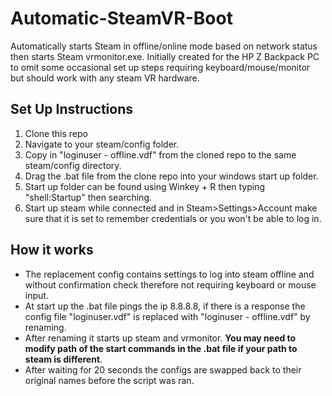 # Automatic-SteamVR-Boot
Automatically starts Steam in offline/online mode based on network status then starts Steam vrmonitor.exe. Initially created for the HP Z Backpack PC to omit some occasional set up steps requiring keyboard/mouse/monitor but should work with any steam VR hardware.

## Set Up Instructions
1. Clone this repo
2. Navigate to your steam/config folder.
3. Copy in "loginuser - offline.vdf" from the cloned repo to the same steam/config directory. 
4. Drag the .bat file from the clone repo into your windows start up folder.
5. Start up folder can be found using Winkey + R then typing "shell:Startup" then searching.
6. Start up steam while connected and in Steam>Settings>Account make sure that it is set to remember credentials or you won't be able to log in. 

## How it works
* The replacement config contains settings to log into steam offline and without confirmation check therefore not requiring keyboard or mouse input. 
* At start up the .bat file pings the ip 8.8.8.8, if there is a response the config file "loginuser.vdf" is replaced with "loginuser - offline.vdf" by renaming. 
* After renaming it starts up steam and vrmonitor. **You may need to modify path of the start commands in the .bat file if your path to steam is different**. 
* After waiting for 20 seconds the configs are swapped back to their original names before the script was ran. 
